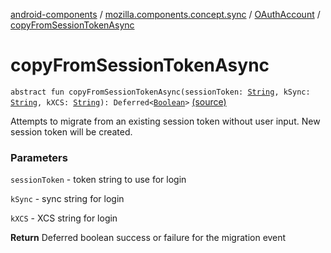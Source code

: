 [android-components](../../index.md) / [mozilla.components.concept.sync](../index.md) / [OAuthAccount](index.md) / [copyFromSessionTokenAsync](./copy-from-session-token-async.md)

# copyFromSessionTokenAsync

`abstract fun copyFromSessionTokenAsync(sessionToken: `[`String`](https://kotlinlang.org/api/latest/jvm/stdlib/kotlin/-string/index.html)`, kSync: `[`String`](https://kotlinlang.org/api/latest/jvm/stdlib/kotlin/-string/index.html)`, kXCS: `[`String`](https://kotlinlang.org/api/latest/jvm/stdlib/kotlin/-string/index.html)`): Deferred<`[`Boolean`](https://kotlinlang.org/api/latest/jvm/stdlib/kotlin/-boolean/index.html)`>` [(source)](https://github.com/mozilla-mobile/android-components/blob/master/components/concept/sync/src/main/java/mozilla/components/concept/sync/OAuthAccount.kt#L174)

Attempts to migrate from an existing session token without user input.
New session token will be created.

### Parameters

`sessionToken` - token string to use for login

`kSync` - sync string for login

`kXCS` - XCS string for login

**Return**
Deferred boolean success or failure for the migration event


